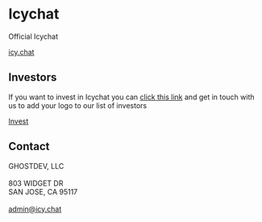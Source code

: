 # Icychat
Official Icychat

[icy.chat](https://icy.chat)

## Investors

If you want to invest in Icychat you can [click this link](mailto:admin@icy.chat?subject=Investors) and get in touch with us to add your logo to our list of investors

[Invest](mailto:admin@icy.chat?subject=Investors)

## Contact

GHOSTDEV, LLC    
&nbsp;  
803 WIDGET DR  
SAN JOSE, CA 95117  
&nbsp;  
admin@icy.chat
